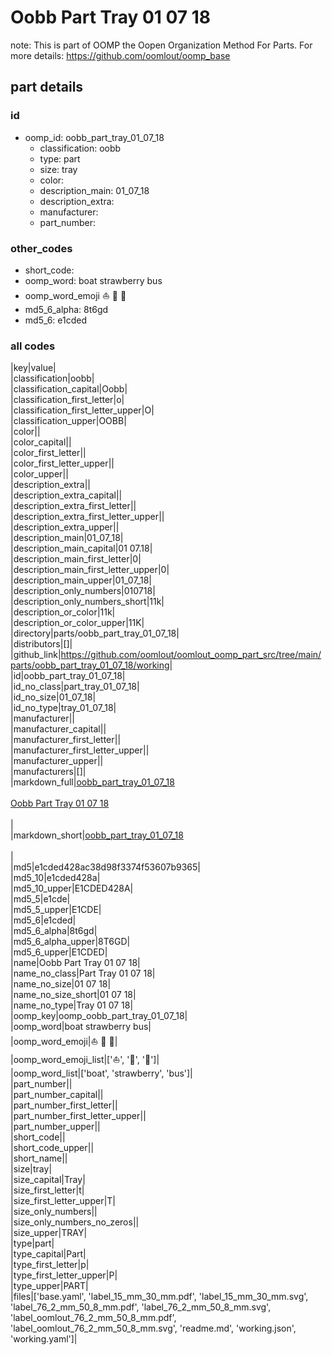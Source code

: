 # Oobb Part Tray 01 07 18  

note: This is part of OOMP the Oopen Organization Method For Parts. For more details: https://github.com/oomlout/oomp_base

##  part details





### id
* oomp_id: oobb_part_tray_01_07_18
  * classification: oobb
  * type: part
  * size: tray
  * color: 
  * description_main: 01_07_18
  * description_extra: 
  * manufacturer: 
  * part_number: 

### other_codes
* short_code: 
* oomp_word: boat strawberry bus
* oomp_word_emoji :boat: :strawberry: :bus:
* md5_6_alpha: 8t6gd
* md5_6: e1cded

### all codes 
|key|value|  
|classification|oobb|  
|classification_capital|Oobb|  
|classification_first_letter|o|  
|classification_first_letter_upper|O|  
|classification_upper|OOBB|  
|color||  
|color_capital||  
|color_first_letter||  
|color_first_letter_upper||  
|color_upper||  
|description_extra||  
|description_extra_capital||  
|description_extra_first_letter||  
|description_extra_first_letter_upper||  
|description_extra_upper||  
|description_main|01_07_18|  
|description_main_capital|01 07.18|  
|description_main_first_letter|0|  
|description_main_first_letter_upper|0|  
|description_main_upper|01_07_18|  
|description_only_numbers|010718|  
|description_only_numbers_short|11k|  
|description_or_color|11k|  
|description_or_color_upper|11K|  
|directory|parts/oobb_part_tray_01_07_18|  
|distributors|[]|  
|github_link|https://github.com/oomlout/oomlout_oomp_part_src/tree/main/parts/oobb_part_tray_01_07_18/working|  
|id|oobb_part_tray_01_07_18|  
|id_no_class|part_tray_01_07_18|  
|id_no_size|01_07_18|  
|id_no_type|tray_01_07_18|  
|manufacturer||  
|manufacturer_capital||  
|manufacturer_first_letter||  
|manufacturer_first_letter_upper||  
|manufacturer_upper||  
|manufacturers|[]|  
|markdown_full|[oobb_part_tray_01_07_18](https://github.com/oomlout/oomlout_oomp_part_src/tree/main/parts/oobb_part_tray_01_07_18/working)<br>[](https://github.com/oomlout/oomlout_oomp_part_src/tree/main/parts/oobb_part_tray_01_07_18/working)<br>[Oobb Part Tray 01 07 18](https://github.com/oomlout/oomlout_oomp_part_src/tree/main/parts/oobb_part_tray_01_07_18/working)<br><br>|  
|markdown_short|[oobb_part_tray_01_07_18](https://github.com/oomlout/oomlout_oomp_part_src/tree/main/parts/oobb_part_tray_01_07_18/working)<br><br>|  
|md5|e1cded428ac38d98f3374f53607b9365|  
|md5_10|e1cded428a|  
|md5_10_upper|E1CDED428A|  
|md5_5|e1cde|  
|md5_5_upper|E1CDE|  
|md5_6|e1cded|  
|md5_6_alpha|8t6gd|  
|md5_6_alpha_upper|8T6GD|  
|md5_6_upper|E1CDED|  
|name|Oobb Part Tray 01 07 18|  
|name_no_class|Part Tray 01 07 18|  
|name_no_size|01 07 18|  
|name_no_size_short|01 07 18|  
|name_no_type|Tray 01 07 18|  
|oomp_key|oomp_oobb_part_tray_01_07_18|  
|oomp_word|boat strawberry bus|  
|oomp_word_emoji|:boat: :strawberry: :bus:|  
|oomp_word_emoji_list|[':boat:', ':strawberry:', ':bus:']|  
|oomp_word_list|['boat', 'strawberry', 'bus']|  
|part_number||  
|part_number_capital||  
|part_number_first_letter||  
|part_number_first_letter_upper||  
|part_number_upper||  
|short_code||  
|short_code_upper||  
|short_name||  
|size|tray|  
|size_capital|Tray|  
|size_first_letter|t|  
|size_first_letter_upper|T|  
|size_only_numbers||  
|size_only_numbers_no_zeros||  
|size_upper|TRAY|  
|type|part|  
|type_capital|Part|  
|type_first_letter|p|  
|type_first_letter_upper|P|  
|type_upper|PART|  
|files|['base.yaml', 'label_15_mm_30_mm.pdf', 'label_15_mm_30_mm.svg', 'label_76_2_mm_50_8_mm.pdf', 'label_76_2_mm_50_8_mm.svg', 'label_oomlout_76_2_mm_50_8_mm.pdf', 'label_oomlout_76_2_mm_50_8_mm.svg', 'readme.md', 'working.json', 'working.yaml']|  
